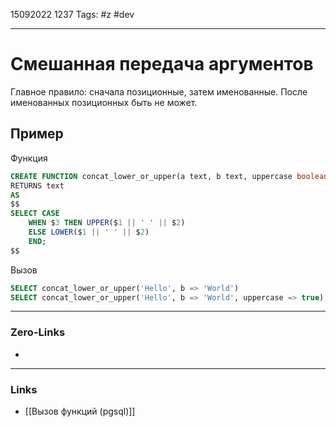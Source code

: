 15092022 1237
Tags: #z #dev

---
# Смешанная передача аргументов

Главное правило: сначала позиционные, затем именованные. После именованных позиционных быть не может.

##  Пример

Функция

```sql
CREATE FUNCTION concat_lower_or_upper(a text, b text, uppercase boolean DEFAULT false)
RETURNS text
AS
$$
SELECT CASE
    WHEN $3 THEN UPPER($1 || ' ' || $2)
    ELSE LOWER($1 || ' ' || $2)
    END;
$$
```

Вызов

```sql
SELECT concat_lower_or_upper('Hello', b => 'World')
SELECT concat_lower_or_upper('Hello', b => 'World', uppercase => true)
```

---
### Zero-Links
- 

---
### Links
- [[Вызов функций (pgsql)]]